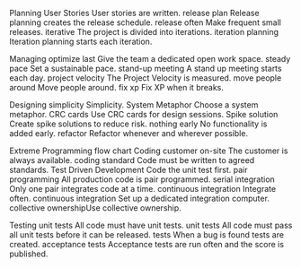 
Planning
User Stories User stories are written.
release plan Release planning creates the release schedule.
release often Make frequent small releases.
iterative The project is divided into iterations.
iteration planning Iteration planning starts each iteration.

Managing
optimize last Give the team a dedicated open work space.
steady pace Set a sustainable pace.
stand-up meeting A stand up meeting starts each day.
project velocity The Project Velocity is measured.
move people around Move people around.
fix xp Fix XP when it breaks.

Designing
simplicity Simplicity.
System Metaphor Choose a system metaphor.
CRC cards Use CRC cards for design sessions.
Spike solution Create spike solutions to reduce risk.
nothing early No functionality is added early.
refactor Refactor whenever and wherever possible.

 Extreme Programming flow chart
Coding
customer on-site The customer is always available.
coding standard Code must be written to agreed standards.
Test Driven Development Code the unit test first.
pair programming All production code is pair programmed.
serial integration Only one pair integrates code at a time.
continuous integration Integrate often.
continuous integration Set up a dedicated integration computer.
collective ownershipUse collective ownership.

Testing
unit tests All code must have unit tests.
unit tests All code must pass all unit tests before it  can
be released.
tests When a bug is found tests are created.
acceptance tests Acceptance tests are run often and the score
is published.
